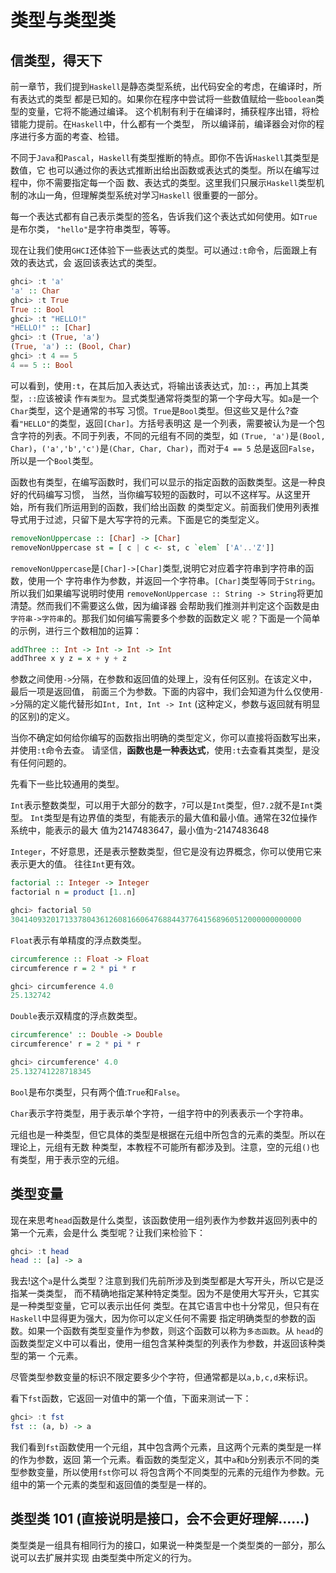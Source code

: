 # 类型与类型类


## 信类型，得天下

前一章节，我们提到`Haskell`是静态类型系统，出代码安全的考虑，在编译时，所有表达式的类型
都是已知的。如果你在程序中尝试将一些数值赋给一些`boolean`类型的变量，它将不能通过编译。
这个机制有利于在编译时，捕获程序出错，将检错能力提前。在`Haskell`中，什么都有一个类型，
所以编译前，编译器会对你的程序进行多方面的考查、检错。

不同于`Java`和`Pascal`，`Haskell`有类型推断的特点。即你不告诉`Haskell`其类型是数值，它
也可以通过你的表达式推断出给出函数或表达式的类型。所以在编写过程中，你不需要指定每一个函
数、表达式的类型。这里我们只展示`Haskell`类型机制的冰山一角，但理解类型系统对学习`Haskell`
很重要的一部分。

每一个表达式都有自己表示类型的签名，告诉我们这个表达式如何使用。如`True`是布尔类，
`"hello"`是字符串类型，等等。

现在让我们使用`GHCI`还体验下一些表达式的类型。可以通过`:t`命令，后面跟上有效的表达式，会
返回该表达式的类型。

```haskell
ghci> :t 'a'  
'a' :: Char  
ghci> :t True  
True :: Bool  
ghci> :t "HELLO!"  
"HELLO!" :: [Char]  
ghci> :t (True, 'a')
(True, 'a') :: (Bool, Char)  
ghci> :t 4 == 5  
4 == 5 :: Bool  
```

可以看到，使用`:t`，在其后加入表达式，将输出该表达式，加`::`，再加上其类型，`::`应该被读
作`有类型为`。显式类型通常将类型的第一个字母大写。如`a`是一个`Char`类型，这个是通常的书写
习惯。`True`是`Bool`类型。但这些又是什么?查看`"HELLO"`的类型，返回`[Char]`。方括号表明这
是一个列表，需要被认为是一个包含字符的列表。不同于列表，不同的元组有不同的类型，如
`(True, 'a')`是`(Bool, Char)`，`('a','b','c')`是`(Char, Char, Char)`，而对于`4 == 5`
总是返回`False`，所以是一个`Bool`类型。

函数也有类型，在编写函数时，我们可以显示的指定函数的函数类型。这是一种良好的代码编写习惯，
当然，当你编写较短的函数时，可以不这样写。从这里开始，所有我们所运用到的函数，我们给出函数
的类型定义。前面我们使用列表推导式用于过滤，只留下是大写字符的元素。下面是它的类型定义。

```haskell
removeNonUppercase :: [Char] -> [Char]  
removeNonUppercase st = [ c | c <- st, c `elem` ['A'..'Z']]
```

`removeNonUppercase`是`[Char]->[Char]`类型,说明它对应着字符串到字符串的函数，使用一个
字符串作为参数，并返回一个字符串。`[Char]`类型等同于`String`。所以我们如果编写说明时使用
`removeNonUppercase :: String -> String`将更加清楚。然而我们不需要这么做，因为编译器
会帮助我们推测并判定这个函数是由`字符串->字符串`的。那我们如何编写需要多个参数的函数定义
呢？下面是一个简单的示例，进行三个数相加的运算：

```haskell
addThree :: Int -> Int -> Int -> Int  
addThree x y z = x + y + z  
```

参数之间使用`->`分隔，在参数和返回值的处理上，没有任何区别。在该定义中，最后一项是返回值，
前面三个为参数。下面的内容中，我们会知道为什么仅使用`->`分隔的定义能代替形如`Int, Int, Int -> Int`
(这种定义，参数与返回就有明显的区别)的定义。

当你不确定如何给你编写的函数指出明确的类型定义，你可以直接将函数写出来，并使用`:t`命令去查。
请坚信，**函数也是一种表达式**，使用`:t`去查看其类型，是没有任何问题的。

先看下一些比较通用的类型。

`Int`表示整数类型，可以用于大部分的数字，`7`可以是`Int`类型，但`7.2`就不是`Int`类型。
`Int`类型是有边界值的类型，有能表示的最大值和最小值。通常在32位操作系统中，能表示的最大
值为2147483647，最小值为-2147483648

`Integer`，不好意思，还是表示整数类型，但它是没有边界概念，你可以使用它来表示更大的值。
往往`Int`更有效。

```haskell
factorial :: Integer -> Integer  
factorial n = product [1..n]
```

```haskell
ghci> factorial 50  
30414093201713378043612608166064768844377641568960512000000000000
```

`Float`表示有单精度的浮点数类型。

```haskell
circumference :: Float -> Float  
circumference r = 2 * pi * r
```

```haskell
ghci> circumference 4.0  
25.132742  
```

`Double`表示双精度的浮点数类型。

```haskell
circumference' :: Double -> Double  
circumference' r = 2 * pi * r  
```

```haskell
ghci> circumference' 4.0  
25.132741228718345
```

`Bool`是布尔类型，只有两个值:`True`和`False`。

`Char`表示字符类型，用于表示单个字符，一组字符中的列表表示一个字符串。

元组也是一种类型，但它具体的类型是根据在元组中所包含的元素的类型。所以在理论上，元组有无数
种类型，本教程不可能所有都涉及到。注意，空的元组`()`也有类型，用于表示空的元组。

## 类型变量

现在来思考`head`函数是什么类型，该函数使用一组列表作为参数并返回列表中的第一个元素，会是什么
类型呢？让我们来检验下：

```haskell
ghci> :t head  
head :: [a] -> a
```

我去!这个`a`是什么类型？注意到我们先前所涉及到类型都是大写开头，所以它是泛指某一类类型，
而不精确地指定某种特定类型。因为不是使用大写开头，它其实是一种类型变量，它可以表示出任何
类型。在其它语言中也十分常见，但只有在`Haskell`中显得更为强大，因为你可以定义任何不需要
指定明确类型的参数的函数。如果一个函数有类型变量作为参数，则这个函数可以称为`多态函数`。从
`head`的函数类型定义中可以看出，使用一组包含某种类型的列表作为参数，并返回该种类型的第一
个元素。

尽管类型参数变量的标识不限定要多少个字符，但通常都是以`a,b,c,d`来标识。

看下`fst`函数，它返回一对值中的第一个值，下面来测试一下：

```haskell
ghci> :t fst  
fst :: (a, b) -> a
```

我们看到`fst`函数使用一个元组，其中包含两个元素，且这两个元素的类型是一样的作为参数，返回
第一个元素。看函数的类型定义，其中`a`和`b`分别表示不同的类型参数变量，所以使用`fst`你可以
将包含两个不同类型的元素的元组作为参数。元组中的第一个元素的类型和返回值的类型是一样的。

## 类型类 101 (直接说明是接口，会不会更好理解……)

类型类是一组具有相同行为的接口，如果说一种类型是一个类型类的一部分，那么说可以去扩展并实现
由类型类中所定义的行为。
